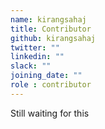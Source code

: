 ```yaml
---
name: kirangsahaj
title: Contributor
github: kirangsahaj
twitter: ""
linkedin: ""
slack: ""
joining_date: ""
role : contributor
---
```


Still waiting for this
